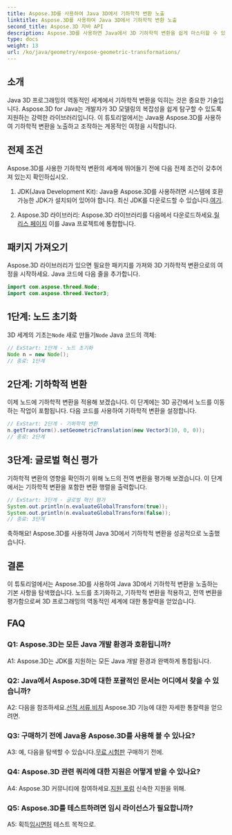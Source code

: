 ```yaml
---
title: Aspose.3D를 사용하여 Java 3D에서 기하학적 변환 노출
linktitle: Aspose.3D를 사용하여 Java 3D에서 기하학적 변환 노출
second_title: Aspose.3D 자바 API
description: Aspose.3D를 사용하면 Java에서 3D 기하학적 변환을 쉽게 마스터할 수 있습니다. 노드를 조작하고, 번역을 적용하고, 전역 변환을 평가하는 방법을 알아보세요.
type: docs
weight: 13
url: /ko/java/geometry/expose-geometric-transformations/
---
```

## 소개

Java 3D 프로그래밍의 역동적인 세계에서 기하학적 변환을 익히는 것은 중요한 기술입니다. Aspose.3D for Java는 개발자가 3D 모델링의 복잡성을 쉽게 탐구할 수 있도록 지원하는 강력한 라이브러리입니다. 이 튜토리얼에서는 Java용 Aspose.3D를 사용하여 기하학적 변환을 노출하고 조작하는 계몽적인 여정을 시작합니다.

## 전제 조건

Aspose.3D를 사용한 기하학적 변환의 세계에 뛰어들기 전에 다음 전제 조건이 갖추어져 있는지 확인하십시오.

1.  JDK(Java Development Kit): Java용 Aspose.3D를 사용하려면 시스템에 호환 가능한 JDK가 설치되어 있어야 합니다. 최신 JDK를 다운로드할 수 있습니다.[여기](https://www.oracle.com/java/technologies/javase-downloads.html).

2.  Aspose.3D 라이브러리: Aspose.3D 라이브러리를 다음에서 다운로드하세요.[릴리스 페이지](https://releases.aspose.com/3d/java/) 이를 Java 프로젝트에 통합합니다.

## 패키지 가져오기

Aspose.3D 라이브러리가 있으면 필요한 패키지를 가져와 3D 기하학적 변환으로의 여정을 시작하세요. Java 코드에 다음 줄을 추가합니다.

```java
import com.aspose.threed.Node;
import com.aspose.threed.Vector3;
```

## 1단계: 노드 초기화

 3D 세계의 기초는`Node` 새로 만들기`Node` Java 코드의 객체:

```java
// ExStart: 1단계 - 노드 초기화
Node n = new Node();
// 종료: 1단계
```

## 2단계: 기하학적 변환

이제 노드에 기하학적 변환을 적용해 보겠습니다. 이 단계에는 3D 공간에서 노드를 이동하는 작업이 포함됩니다. 다음 코드를 사용하여 기하학적 변환을 설정합니다.

```java
// ExStart: 2단계 - 기하학적 변환
n.getTransform().setGeometricTranslation(new Vector3(10, 0, 0));
// 종료: 2단계
```

## 3단계: 글로벌 혁신 평가

기하학적 변환의 영향을 확인하기 위해 노드의 전역 변환을 평가해 보겠습니다. 이 단계에서는 기하학적 변환을 포함한 변환 행렬을 출력합니다.

```java
// ExStart: 3단계 - 글로벌 혁신 평가
System.out.println(n.evaluateGlobalTransform(true));
System.out.println(n.evaluateGlobalTransform(false));
// 종료: 3단계
```

축하해요! Aspose.3D를 사용하여 Java 3D에서 기하학적 변환을 성공적으로 노출했습니다.

## 결론

이 튜토리얼에서는 Aspose.3D를 사용하여 Java 3D에서 기하학적 변환을 노출하는 기본 사항을 탐색했습니다. 노드를 초기화하고, 기하학적 변환을 적용하고, 전역 변환을 평가함으로써 3D 프로그래밍의 역동적인 세계에 대한 통찰력을 얻었습니다.

## FAQ

### Q1: Aspose.3D는 모든 Java 개발 환경과 호환됩니까?

A1: Aspose.3D는 JDK를 지원하는 모든 Java 개발 환경과 완벽하게 통합됩니다.

### Q2: Java에서 Aspose.3D에 대한 포괄적인 문서는 어디에서 찾을 수 있습니까?

 A2: 다음을 참조하세요.[선적 서류 비치](https://reference.aspose.com/3d/java/) Aspose.3D 기능에 대한 자세한 통찰력을 얻으려면.

### Q3: 구매하기 전에 Java용 Aspose.3D를 사용해 볼 수 있나요?

 A3: 예, 다음을 탐색할 수 있습니다.[무료 시험판](https://releases.aspose.com/) 구매하기 전에.

### Q4: Aspose.3D 관련 쿼리에 대한 지원은 어떻게 받을 수 있나요?

 A4: Aspose.3D 커뮤니티에 참여하세요.[지원 포럼](https://forum.aspose.com/c/3d/18) 신속한 지원을 위해.

### Q5: Aspose.3D를 테스트하려면 임시 라이선스가 필요합니까?

 A5: 획득[임시면허](https://purchase.aspose.com/temporary-license/) 테스트 목적으로.